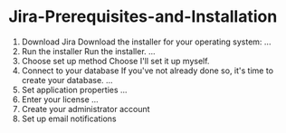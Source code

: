 # Jira-Prerequisites-and-Installation

1. Download Jira Download the installer for your operating system: ...
2. Run the installer Run the installer. ...
3. Choose set up method Choose I'll set it up myself.
4. Connect to your database If you've not already done so, it's time to create your database. ...
5. Set application properties ...
6. Enter your license ...
7. Create your administrator account
8. Set up email notifications 
